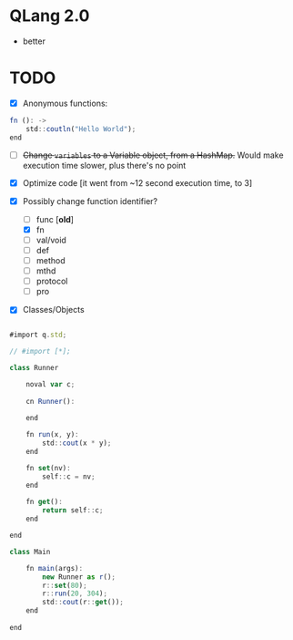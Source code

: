 # QLang 2.0

- better


# TODO

 - [x] Anonymous functions:

```js
fn (): -> 
	std::coutln("Hello World"); 
end
```

 - [ ] ~~Change `variables` to a Variable object, from a HashMap.~~ Would make execution time slower, plus there's no point
- [x] Optimize code \[it went from ~12 second execution time, to 3\] 

 - [x] Possibly change function identifier?
	 - [ ] func \[**old**\]
	 - [x] fn
	 - [ ] val/void
	 - [ ] def
	 - [ ] method
	 - [ ] mthd
	 - [ ] protocol
	 - [ ] pro
 - [x] Classes/Objects
```js

#import q.std;

// #import [*];

class Runner

	noval var c;
	
	cn Runner():
	
	end

	fn run(x, y):
		std::cout(x * y);
	end

	fn set(nv):
		self::c = nv;
	end
	
	fn get():
		return self::c;
	end

end

class Main

	fn main(args):
		new Runner as r();
		r::set(80);
		r::run(20, 304);
		std::cout(r::get());
	end
	
end
```
